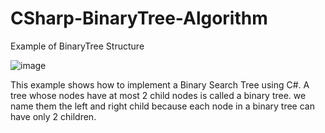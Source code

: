 # CSharp-BinaryTree-Algorithm
Example of BinaryTree Structure

![image](https://user-images.githubusercontent.com/71414017/170577592-56d4646a-6fb0-4e0f-8a1d-b5c9f1d02f3f.png)

This example shows how to implement a Binary Search Tree using  C#. A tree whose nodes have at most 2 child nodes is called a binary tree. we name them the left and right child because each node in a binary tree can have only 2 children.
